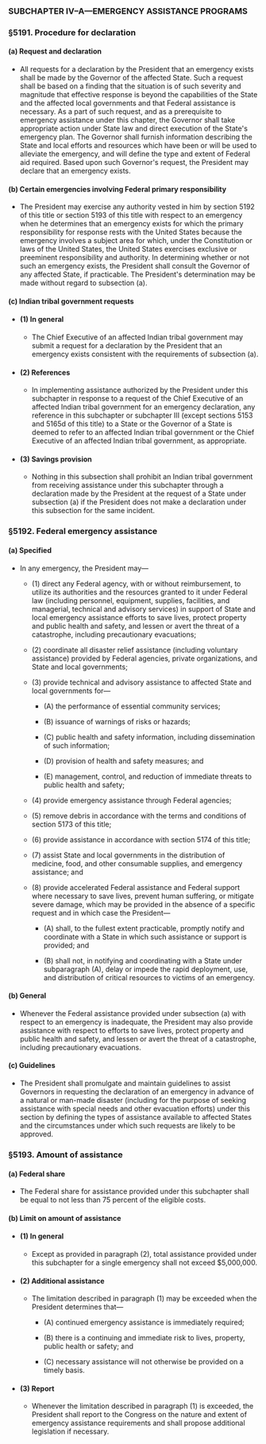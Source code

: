 ### SUBCHAPTER IV–A—EMERGENCY ASSISTANCE PROGRAMS

### §5191. Procedure for declaration
#### (a) Request and declaration
* All requests for a declaration by the President that an emergency exists shall be made by the Governor of the affected State. Such a request shall be based on a finding that the situation is of such severity and magnitude that effective response is beyond the capabilities of the State and the affected local governments and that Federal assistance is necessary. As a part of such request, and as a prerequisite to emergency assistance under this chapter, the Governor shall take appropriate action under State law and direct execution of the State's emergency plan. The Governor shall furnish information describing the State and local efforts and resources which have been or will be used to alleviate the emergency, and will define the type and extent of Federal aid required. Based upon such Governor's request, the President may declare that an emergency exists.

#### (b) Certain emergencies involving Federal primary responsibility
* The President may exercise any authority vested in him by section 5192 of this title or section 5193 of this title with respect to an emergency when he determines that an emergency exists for which the primary responsibility for response rests with the United States because the emergency involves a subject area for which, under the Constitution or laws of the United States, the United States exercises exclusive or preeminent responsibility and authority. In determining whether or not such an emergency exists, the President shall consult the Governor of any affected State, if practicable. The President's determination may be made without regard to subsection (a).

#### (c) Indian tribal government requests
* #### (1) In general
  * The Chief Executive of an affected Indian tribal government may submit a request for a declaration by the President that an emergency exists consistent with the requirements of subsection (a).

* #### (2) References
  * In implementing assistance authorized by the President under this subchapter in response to a request of the Chief Executive of an affected Indian tribal government for an emergency declaration, any reference in this subchapter or subchapter III (except sections 5153 and 5165d of this title) to a State or the Governor of a State is deemed to refer to an affected Indian tribal government or the Chief Executive of an affected Indian tribal government, as appropriate.

* #### (3) Savings provision
  * Nothing in this subsection shall prohibit an Indian tribal government from receiving assistance under this subchapter through a declaration made by the President at the request of a State under subsection (a) if the President does not make a declaration under this subsection for the same incident.

### §5192. Federal emergency assistance
#### (a) Specified
* In any emergency, the President may—

  * (1) direct any Federal agency, with or without reimbursement, to utilize its authorities and the resources granted to it under Federal law (including personnel, equipment, supplies, facilities, and managerial, technical and advisory services) in support of State and local emergency assistance efforts to save lives, protect property and public health and safety, and lessen or avert the threat of a catastrophe, including precautionary evacuations;

  * (2) coordinate all disaster relief assistance (including voluntary assistance) provided by Federal agencies, private organizations, and State and local governments;

  * (3) provide technical and advisory assistance to affected State and local governments for—

    * (A) the performance of essential community services;

    * (B) issuance of warnings of risks or hazards;

    * (C) public health and safety information, including dissemination of such information;

    * (D) provision of health and safety measures; and

    * (E) management, control, and reduction of immediate threats to public health and safety;


  * (4) provide emergency assistance through Federal agencies;

  * (5) remove debris in accordance with the terms and conditions of section 5173 of this title;

  * (6) provide assistance in accordance with section 5174 of this title;

  * (7) assist State and local governments in the distribution of medicine, food, and other consumable supplies, and emergency assistance; and

  * (8) provide accelerated Federal assistance and Federal support where necessary to save lives, prevent human suffering, or mitigate severe damage, which may be provided in the absence of a specific request and in which case the President—

    * (A) shall, to the fullest extent practicable, promptly notify and coordinate with a State in which such assistance or support is provided; and

    * (B) shall not, in notifying and coordinating with a State under subparagraph (A), delay or impede the rapid deployment, use, and distribution of critical resources to victims of an emergency.

#### (b) General
* Whenever the Federal assistance provided under subsection (a) with respect to an emergency is inadequate, the President may also provide assistance with respect to efforts to save lives, protect property and public health and safety, and lessen or avert the threat of a catastrophe, including precautionary evacuations.

#### (c) Guidelines
* The President shall promulgate and maintain guidelines to assist Governors in requesting the declaration of an emergency in advance of a natural or man-made disaster (including for the purpose of seeking assistance with special needs and other evacuation efforts) under this section by defining the types of assistance available to affected States and the circumstances under which such requests are likely to be approved.

### §5193. Amount of assistance
#### (a) Federal share
* The Federal share for assistance provided under this subchapter shall be equal to not less than 75 percent of the eligible costs.

#### (b) Limit on amount of assistance
* #### (1) In general
  * Except as provided in paragraph (2), total assistance provided under this subchapter for a single emergency shall not exceed $5,000,000.

* #### (2) Additional assistance
  * The limitation described in paragraph (1) may be exceeded when the President determines that—

    * (A) continued emergency assistance is immediately required;

    * (B) there is a continuing and immediate risk to lives, property, public health or safety; and

    * (C) necessary assistance will not otherwise be provided on a timely basis.

* #### (3) Report
  * Whenever the limitation described in paragraph (1) is exceeded, the President shall report to the Congress on the nature and extent of emergency assistance requirements and shall propose additional legislation if necessary.